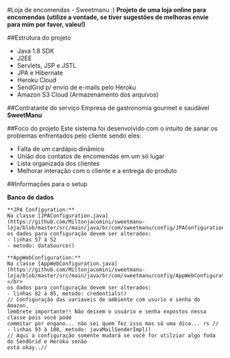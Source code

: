 #Loja de encomendas - Sweetmanu :)
**Projeto de uma loja online para encomendas**
**(utilize a vontade, se tiver sugestões de melhoras envie para mim por favor, valeu!)**



##Estrutura do projeto
- Java 1.8 SDK
- J2EE
- Servlets, JSP e JSTL
- JPA e Hibernate
- Heroku Cloud
- SendGrid p/ envio de e-mails pelo Heroku
- Amazon S3 Cloud (Armazenamento dos arquivos)

##Contratante do serviço
Empresa de gastronomia gourmet e saudável **SweetManu**

##Foco do projeto
Este sistema foi desenvolvido com o intuito de sanar os problemas enfrentados pelo cliente sendo eles:
- Falta de um cardápio dinâmico
- União dos contatos de encomendas em um só lugar
- Lista organizada dos clientes
- Melhorar interação com o cliente e a entrega do produto


##Informações para o setup

**Banco de dados**
```
**JPA Configuration:** 
Na classe [JPAConfiguration.java](https://github.com/Miltonjacomini/sweetmanu-loja/blob/master/src/main/java/br/com/sweetmanu/config/JPAConfiguration.java),
os dados para configuração devem ser alterados: 
- linhas 57 à 52
- metodo: dataSource()
```
```
**AppWebConfiguration:** 
Na classe [AppWebConfiguration.java](https://github.com/Miltonjacomini/sweetmanu-loja/blob/master/src/main/java/br/com/sweetmanu/config/AppWebConfiguration.java), </br>
os dados para configuração devem ser alterados:   
- linhas 82 à 85, metodo: credentials() 
// Configuração das variaveis de ambiente com usurio e senha do Amazon, 
lembrete importante!! Não deixem o usuário e senha expostos nessa classe pois você pode
commitar por engano... não sei quem fez isso mas só uma dica... rs //
- linhas 93 à 108, metodo: javaMailSenderImpl()
// Aqui a configuração somente mudará se você for utilziar algo foda do SendGrid e Heroku senão 
está okay..//
```

